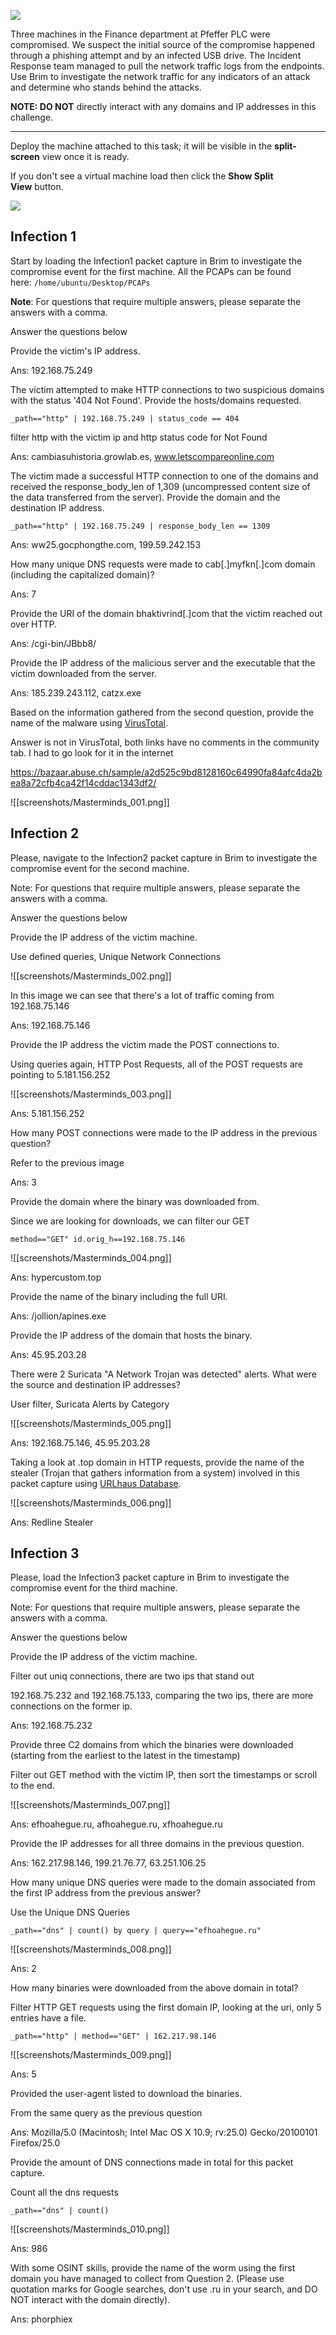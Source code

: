 ![](https://i.ibb.co/T1tPZdn/Depositphotos-174220344-s-2019.jpg)  

Three machines in the Finance department at Pfeffer PLC were compromised. We suspect the initial source of the compromise happened through a phishing attempt and by an infected USB drive. The Incident Response team managed to pull the network traffic logs from the endpoints. Use Brim to investigate the network traffic for any indicators of an attack and determine who stands behind the attacks. 

**NOTE: DO NOT** directly interact with any domains and IP addresses in this challenge. 

---

Deploy the machine attached to this task; it will be visible in the **split-screen** view once it is ready.

If you don't see a virtual machine load then click the **Show Split View** button.

![](https://assets.tryhackme.com/additional/brimchallenge/brim-split-view.png)

## Infection 1
Start by loading the Infection1 packet capture in Brim to investigate the compromise event for the first machine. All the PCAPs can be found here: `/home/ubuntu/Desktop/PCAPs`  

**Note**: For questions that require multiple answers, please separate the answers with a comma.

Answer the questions below

Provide the victim's IP address.

Ans: 192.168.75.249

The victim attempted to make HTTP connections to two suspicious domains with the status '404 Not Found'. Provide the hosts/domains requested. 

`_path=="http" | 192.168.75.249 | status_code == 404`

filter http with the victim ip and http status code for Not Found

Ans: cambiasuhistoria.growlab.es, www.letscompareonline.com

The victim made a successful HTTP connection to one of the domains and received the response_body_len of 1,309 (uncompressed content size of the data transferred from the server). Provide the domain and the destination IP address.

`_path=="http" | 192.168.75.249 | response_body_len == 1309`

Ans: ww25.gocphongthe.com, 199.59.242.153

How many unique DNS requests were made to cab[.]myfkn[.]com domain (including the capitalized domain)? 

Ans: 7

Provide the URI of the domain bhaktivrind[.]com that the victim reached out over HTTP. 

Ans: /cgi-bin/JBbb8/

Provide the IP address of the malicious server and the executable that the victim downloaded from the server. 

Ans: 185.239.243.112, catzx.exe

Based on the information gathered from the second question, provide the name of the malware using [VirusTotal](https://www.virustotal.com/gui/home/upload). 

Answer is not in VirusTotal, both links have no comments in the community tab. I had to go look for it in the internet

https://bazaar.abuse.ch/sample/a2d525c9bd8128160c64990fa84afc4da2bea8a72cfb4ca42f14cddac1343df2/

![[screenshots/Masterminds_001.png]]
## Infection 2
Please, navigate to the Infection2 packet capture in Brim to investigate the compromise event for the second machine.

Note: For questions that require multiple answers, please separate the answers with a comma.  

Answer the questions below

Provide the IP address of the victim machine. 

Use defined queries, Unique Network Connections

![[screenshots/Masterminds_002.png]]

In this image we can see that there's a lot of traffic coming from 192.168.75.146

Ans: 192.168.75.146

Provide the IP address the victim made the POST connections to. 

Using queries again, HTTP Post Requests, all of the POST requests are pointing to 5.181.156.252

![[screenshots/Masterminds_003.png]]

Ans: 5.181.156.252

How many POST connections were made to the IP address in the previous question?

Refer to the previous image

Ans: 3

Provide the domain where the binary was downloaded from. 

Since we are looking for downloads, we can filter our GET

`method=="GET" id.orig_h==192.168.75.146`

![[screenshots/Masterminds_004.png]]

Ans: hypercustom.top

Provide the name of the binary including the full URI.

Ans: /jollion/apines.exe

Provide the IP address of the domain that hosts the binary.

Ans: 45.95.203.28

There were 2 Suricata "A Network Trojan was detected" alerts. What were the source and destination IP addresses? 

User filter, Suricata Alerts by Category

![[screenshots/Masterminds_005.png]]

Ans: 192.168.75.146, 45.95.203.28

Taking a look at .top domain in HTTP requests, provide the name of the stealer (Trojan that gathers information from a system) involved in this packet capture using [URLhaus Database](https://urlhaus.abuse.ch/). 

![[screenshots/Masterminds_006.png]]

Ans: Redline Stealer
## Infection 3
Please, load the Infection3 packet capture in Brim to investigate the compromise event for the third machine.  

Note: For questions that require multiple answers, please separate the answers with a comma.  

Answer the questions below

Provide the IP address of the victim machine.

Filter out uniq connections, there are two ips that stand out

192.168.75.232 and 192.168.75.133, comparing the two ips, there are more connections on the former ip.

Ans: 192.168.75.232

Provide three C2 domains from which the binaries were downloaded (starting from the earliest to the latest in the timestamp)

Filter out GET method with the victim IP, then sort the timestamps or scroll to the end.

![[screenshots/Masterminds_007.png]]

Ans: efhoahegue.ru, afhoahegue.ru, xfhoahegue.ru

Provide the IP addresses for all three domains in the previous question.

Ans: 162.217.98.146, 199.21.76.77, 63.251.106.25

How many unique DNS queries were made to the domain associated from the first IP address from the previous answer? 

Use the Unique DNS Queries

`_path=="dns" | count() by query | query=="efhoahegue.ru"`

![[screenshots/Masterminds_008.png]]

Ans: 2

How many binaries were downloaded from the above domain in total? 

Filter HTTP GET requests using the first domain IP, looking at the uri, only 5 entries have a file.

`_path=="http" | method=="GET" | 162.217.98.146`

![[screenshots/Masterminds_009.png]]

Ans: 5

Provided the user-agent listed to download the binaries. 

From the same query as the previous question

Ans: Mozilla/5.0 (Macintosh; Intel Mac OS X 10.9; rv:25.0) Gecko/20100101 Firefox/25.0

Provide the amount of DNS connections made in total for this packet capture.

Count all the dns requests

`_path=="dns" | count()`

![[screenshots/Masterminds_010.png]]

Ans: 986

With some OSINT skills, provide the name of the worm using the first domain you have managed to collect from Question 2. (Please use quotation marks for Google searches, don't use .ru in your search, and DO NOT interact with the domain directly).

Ans: phorphiex